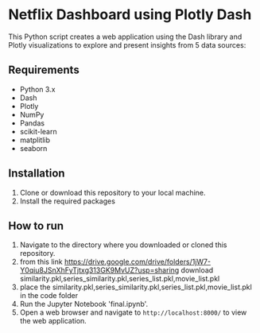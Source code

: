 # Netflix Dashboard using Plotly Dash

This Python script creates a web application using the Dash library and
Plotly visualizations to explore and present insights from 5 data
sources:


## Requirements

- Python 3.x
- Dash
- Plotly
- NumPy
- Pandas
- scikit-learn
- matplitlib
- seaborn


## Installation

1. Clone or download this repository to your local machine.
2. Install the required packages 

## How to run

1. Navigate to the directory where you downloaded or cloned this repository.
2. from this link https://drive.google.com/drive/folders/1jW7-Y0qiu8JSnXhFyTjtxg313GK9MvUZ?usp=sharing download      similarity.pkl,series_similarity.pkl,series_list.pkl,movie_list.pkl 
3. place the similarity.pkl,series_similarity.pkl,series_list.pkl,movie_list.pkl in the code folder
4. Run the Jupyter Notebook 'final.ipynb'.
5. Open a web browser and navigate to `http://localhost:8000/` to view the
web application.


